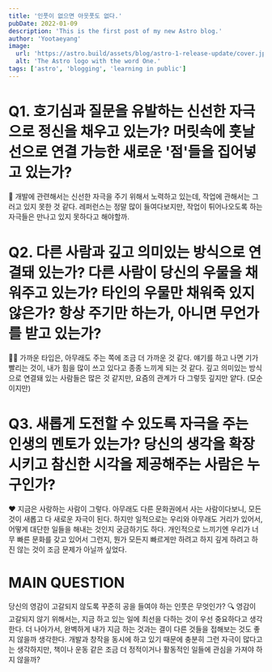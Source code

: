 ```yaml
---
title: '인풋이 없으면 아웃풋도 없다.'
pubDate: 2022-01-09
description: 'This is the first post of my new Astro blog.'
author: 'Yootaeyang'
image:
  url: 'https://astro.build/assets/blog/astro-1-release-update/cover.jpeg'
  alt: 'The Astro logo with the word One.'
tags: ['astro', 'blogging', 'learning in public']
---
```


# Q1. 호기심과 질문을 유발하는 신선한 자극으로 정신을 채우고 있는가? 머릿속에 훗날 선으로 연결 가능한 새로운 '점'들을 집어넣고 있는가?

🫠 개발에 관련해서는 신선한 자극을 주기 위해서 노력하고 있는데, 작업에 관해서는 그러고 있지 못한 것 같다. 레퍼런스는 정말 많이 들여다보지만, 작업이 튀어나오도록 하는 자극들은 만나고 있지 못하다고 해야할까.

# Q2. 다른 사람과 깊고 의미있는 방식으로 연결돼 있는가? 다른 사람이 당신의 우물을 채워주고 있는가? 타인의 우물만 채워죽 있지 않은가? 항상 주기만 하는가, 아니면 무언가를 받고 있는가?

😵‍💫 가까운 타입은, 아무래도 주는 쪽에 조금 더 가까운 것 같다. 얘기를 하고 나면 기가 빨리는 것이, 내가 힘을 많이 쓰고 있다고 종종 느끼게 되는 것 같다. 깊고 의미있는 방식으로 연결돼 있는 사람들은 많은 것 같지만, 요즘의 관계가 다 그렇듯 깊지만 얕다. (모순이지만)

# Q3. 새롭게 도전할 수 있도록 자극을 주는 인생의 멘토가 있는가? 당신의 생각을 확장시키고 참신한 시각을 제공해주는 사람은 누구인가?

❤️ 지금은 사랑하는 사람이 그렇다. 아무래도 다른 문화권에서 사는 사람이다보니, 모든 것이 새롭고 다 새로운 자극이 된다. 하지만 일적으로는 우리와 아무래도 거리가 있어서, 어떻게 대단한 일들을 해내는 것인지 궁금하기도 하다. 개인적으로 느끼기엔 우리가 너무 빠른 문화를 갖고 있어서 그런지, 뭔가 모든지 빠르게만 하려고 하지 깊게 하려고 하진 않는 것이 조금 문제가 아닐까 싶었다.

# MAIN QUESTION

당신의 영감이 고갈되지 않도록 꾸준히 공을 들여야 하는 인풋은 무엇인가?
🔍 영감이 고갈되지 않기 위해서는, 지금 하고 있는 일에 최선을 다하는 것이 우선 중요하다고 생각한다. 더 나아가서, 완벽하게 내가 지금 하는 것과는 결이 다른 것들을 접해보는 것도 좋지 않을까 생각한다. 개발과 창작을 동시에 하고 있기 때문에 충분히 그런 자극이 많다고는 생각하지만, 책이나 운동 같은 조금 더 정적이거나 활동적인 일들에 관심을 가져야 하지 않을까?
